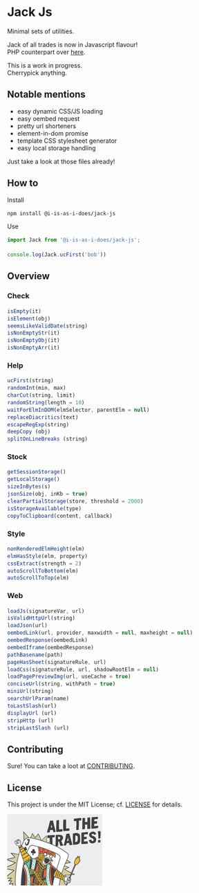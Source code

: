 # Jack Js

Minimal sets of utilities.

Jack of all trades is now in Javascript flavour!  
PHP counterpart over [here](https://github.com/I-is-as-I-does/Jack).

This is a work in progress.  
Cherrypick anything.

## Notable mentions 

- easy dynamic CSS/JS loading
- easy oembed request
- pretty url shorteners
- element-in-dom promise
- template CSS stylesheet generator
- easy local storage handling

Just take a look at those files already!

## How to

Install

```bash
npm install @i-is-as-i-does/jack-js
```

Use

```js
import Jack from '@i-is-as-i-does/jack-js';

console.log(Jack.ucFirst('bob'))
```

## Overview

### Check

```js
isEmpty(it)
isElement(obj)
seemsLikeValidDate(string)
isNonEmptyStr(it)
isNonEmptyObj(it)
isNonEmptyArr(it)
```

### Help

```js
ucFirst(string)
randomInt(min, max)
charCut(string, limit)
randomString(length = 10)
waitForElmInDOM(elmSelector, parentElm = null)
replaceDiacritics(text)
escapeRegExp(string)
deepCopy (obj) 
splitOnLineBreaks (string)
```

### Stock

```js
getSessionStorage()
getLocalStorage()
sizeInBytes(s)
jsonSize(obj, inKb = true)
clearPartialStorage(store, threshold = 2000)
isStorageAvailable(type)
copyToClipboard(content, callback)
```

### Style

```js
nonRenderedElmHeight(elm)
elmHasStyle(elm, property)
cssExtract(strength = 2)
autoScrollToBottom(elm)
autoScrollToTop(elm)
```

### Web

```js
loadJs(signatureVar, url)
isValidHttpUrl(string)
loadJson(url)
oembedLink(url, provider, maxwidth = null, maxheight = null)
oembedResponse(oembedLink)
oembedIframe(oembedResponse)
pathBasename(path)
pageHasSheet(signatureRule, url)
loadCss(signatureRule, url, shadowRootElm = null)
loadPagePreviewImg(url, useCache = true)
conciseUrl(string, withPath = true)
miniUrl(string)
searchUrlParam(name)
toLastSlash(url)
displayUrl (url)
stripHttp (url)
stripLastSlash (url)
```


## Contributing

Sure! You can take a loot at [CONTRIBUTING](CONTRIBUTING.md).

## License

This project is under the MIT License; cf. [LICENSE](LICENSE) for details.

![All The Trades!](https://github.com/I-is-as-I-does/Jack/raw/main/Jack-of-all-Trades-Lynn-Fisher_Hyperbole-and-a-half.jpg)
